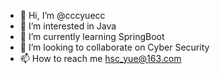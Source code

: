 - 👋 Hi, I’m @cccyuecc
- 👀 I’m interested in Java
- 🌱 I’m currently learning SpringBoot
- 💞️ I’m looking to collaborate on Cyber Security
- 📫 How to reach me hsc_yue@163.com

<!---
cccyuecc/cccyuecc is a ✨ special ✨ repository because its `README.md` (this file) appears on your GitHub profile.
You can click the Preview link to take a look at your changes.
--->
